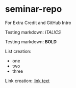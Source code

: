 # seminar-repo
For Extra Credit and GitHub Intro

Testing markdown: *ITALICS*

Testing markdown: **BOLD**

List creation: 
- one
- two 
- three

Link creation: [link text](day1.pdf)

